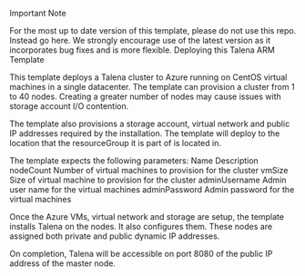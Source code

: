 Important Note

For the most up to date version of this template, please do not use this repo. Instead go here. We strongly encourage use of the latest version as it incorporates bug fixes and is more flexible.
Deploying this Talena ARM Template

This template deploys a Talena cluster to Azure running on CentOS virtual machines in a single datacenter. The template can provision a cluster from 1 to 40 nodes. Creating a greater number of nodes may cause issues with storage account I/O contention.

The template also provisions a storage account, virtual network and public IP addresses required by the installation. The template will deploy to the location that the resourceGroup it is part of is located in.

The template expects the following parameters:
Name 	Description
nodeCount 	Number of virtual machines to provision for the cluster
vmSize 	Size of virtual machine to provision for the cluster
adminUsername 	Admin user name for the virtual machines
adminPassword 	Admin password for the virtual machines

Once the Azure VMs, virtual network and storage are setup, the template installs Talena on the nodes. It also configures them. These nodes are assigned both private and public dynamic IP addresses.

On completion, Talena will be accessible on port 8080 of the public IP address of the master node.
